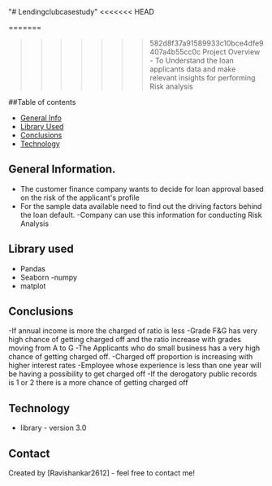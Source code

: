 "# Lendingclubcasestudy" 
<<<<<<< HEAD

=======
>>>>>>> 582d8f37a91589933c10bce4dfe9407a4b55cc0c
Project Overview - To Understand the loan applicants data and make relevant insights for performing Risk analysis

##Table of contents
* [General Info](#general-information)
* [Library Used](#library-used)
* [Conclusions](#conclusions)
* [Technology](#Technology)

## General Information.
 - The customer finance company wants to decide for loan approval based on the risk of the applicant's profile
 - For the sample data available need to find out the driving factors behind the loan default. 
 -Company can use this information for conducting Risk Analysis

## Library used
 - Pandas
 - Seaborn
 -numpy
 - matplot

## Conclusions
 -If annual income is more the charged of ratio is less
 -Grade F&G has very high chance of getting charged off and the ratio increase with grades moving from A to G
 -The Applicants who do small business has a very high chance of getting charged off.
 -Charged off proportion is increasing with higher interest rates
 -Employee whose experience is less than one year will be having a possibility to get charged off
 -If the derogatory public records is 1 or 2 there is a more chance of getting charged off

## Technology
 - library - version 3.0

## Contact
Created by [Ravishankar2612] - feel free to contact me!
